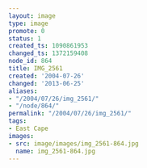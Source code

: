 ```yaml
---
layout: image
type: image
promote: 0
status: 1
created_ts: 1090861953
changed_ts: 1372159408
node_id: 864
title: IMG_2561
created: '2004-07-26'
changed: '2013-06-25'
aliases:
- "/2004/07/26/img_2561/"
- "/node/864/"
permalink: "/2004/07/26/img_2561/"
tags:
- East Cape
images:
- src: image/images/img_2561-864.jpg
  name: img_2561-864.jpg
---
```



